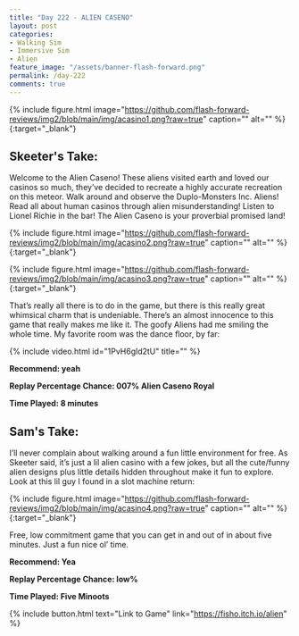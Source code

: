 ```yaml
---
title: "Day 222 - ALIEN CASENO"
layout: post
categories:
- Walking Sim
- Immersive Sim
- Alien
feature_image: "/assets/banner-flash-forward.png"
permalink: /day-222
comments: true
---
```


{% include figure.html image="https://github.com/flash-forward-reviews/img2/blob/main/img/acasino1.png?raw=true" caption="" alt="" %}{:target="_blank"}

## Skeeter's Take:

Welcome to the Alien Caseno! These aliens visited earth and loved our casinos so much, they’ve decided to recreate a highly accurate recreation on this meteor. Walk around and observe the Duplo-Monsters Inc. Aliens! Read all about human casinos through alien misunderstanding! Listen to Lionel Richie in the bar! The Alien Caseno is your proverbial promised land! 

{% include figure.html image="https://github.com/flash-forward-reviews/img2/blob/main/img/acasino2.png?raw=true" caption="" alt="" %}{:target="_blank"}

{% include figure.html image="https://github.com/flash-forward-reviews/img2/blob/main/img/acasino3.png?raw=true" caption="" alt="" %}{:target="_blank"}

That’s really all there is to do in the game, but there is this really great whimsical charm that is undeniable. There’s an almost innocence to this game that really makes me like it. The goofy Aliens had me smiling the whole time. My favorite room was the dance floor, by far: 

{% include video.html id="1PvH6gld2tU" title="" %}

**Recommend: yeah**

**Replay Percentage Chance: 007% Alien Caseno Royal**

**Time Played: 8 minutes**

## Sam's Take:

I’ll never complain about walking around a fun little environment for free. As Skeeter said, it’s just a lil alien casino with a few jokes, but all the cute/funny alien designs plus little details hidden throughout make it fun to explore. Look at this lil guy I found in a slot machine return:

{% include figure.html image="https://github.com/flash-forward-reviews/img2/blob/main/img/acasino4.png?raw=true" caption="" alt="" %}{:target="_blank"}

Free, low commitment game that you can get in and out of in about five minutes. Just a fun nice ol’ time.

**Recommend: Yea** 

**Replay Percentage Chance: low%**

**Time Played: Five Minoots**

{% include button.html text="Link to Game" link="https://fisho.itch.io/alien" %}